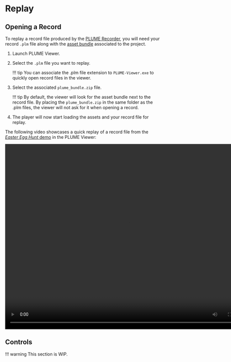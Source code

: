 # Replay

## Opening a Record

To replay a record file produced by the [PLUME Recorder](../recorder/index.md), you will need your record `.plm` file along with the [asset bundle](../recorder/advanced/asset-bundle.md) associated to the project.

1. Launch PLUME Viewer.
2. Select the `.plm` file you want to replay.

    !!! tip
        You can associate the .plm file extension to `PLUME-Viewer.exe` to quickly open record files in the viewer.

3. Select the associated `plume_bundle.zip` file.

    !!! tip
        By default, the viewer will look for the asset bundle next to the record file. By placing the `plume_bundle.zip` in the same folder as the .plm files, the viewer will not ask for it when opening a record.

4. The player will now start loading the assets and your record file for replay.

The following video showcases a quick replay of a record file from the [*Easter Egg Hunt* demo](../demonstration/index.md) in the PLUME Viewer:

<video width="800" height="600" controls autoplay loop>
  <source src="../videos/replay.mp4" type="video/mp4">
Your browser does not support the video tag.
</video>

## Controls

!!! warning
    This section is WIP.